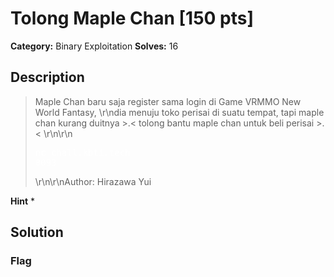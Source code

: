 # Tolong Maple Chan [150 pts]

**Category:** Binary Exploitation
**Solves:** 16

## Description
>Maple Chan baru saja register sama login di Game VRMMO New World Fantasy, \r\ndia menuju toko perisai di suatu tempat, tapi maple chan kurang duitnya >.< tolong bantu maple chan untuk beli perisai >.< \r\n\r\n<pre style="color: white;">nc chall.kbti.tech 8093</pre>\r\n\r\nAuthor: Hirazawa Yui

**Hint**
* 

## Solution

### Flag

